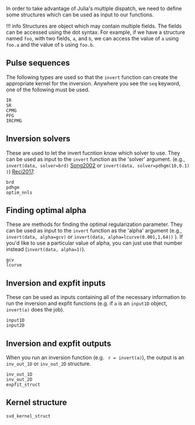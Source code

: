 In order to take advantage of Julia's multiple dispatch, 
we need to define some structures which can be used as input to our functions.

!!! info
    Structures are object which may contain multiple fields.
    The fields can be accessed using the dot syntax.
    For example, if we have a structure named `foo`, with two fields, `a`, and `b`, 
    we can access the value of `a` using `foo.a` and the value of `b` using `foo.b`.


## Pulse sequences

The following types are used so that the `invert` function 
can create the appropriate kernel for the inversion. 
Anywhere you see the `seq` keyword, one of the following must be used.

```@docs
IR
SR
CPMG
PFG
IRCPMG
```

## Inversion solvers
These are used to let the invert fucntion know which solver to use.
They can be used as input to the `invert` function as the 'solver' argument.
(e.g., `invert(data, solver=brd)` [Song2002](@cite) or 
`invert(data, solver=pdhgm(10,0.1) )`) [Reci2017](@cite).

```@docs
brd
pdhgm
optim_nnls
```

## Finding optimal alpha
These are methods for finding the optimal regularization parameter. 
They can be used as input to the `invert` function as the 'alpha' argument
(e.g., `invert(data, alpha=gcv)` or `invert(data, alpha=lcurve(0.001,1,64))` ).
If you'd like to use a particular value of alpha, 
you can just use that number instead (`invert(data, alpha=1)`).
```@docs
gcv
lcurve
```

## Inversion and expfit inputs

These can be used as inputs containing all of the necessary information
to run the inversion and expfit functions 
(e.g. if `a` is an `input1D` object, `invert(a)` does the job).

```@docs
input1D
input2D
```

##  Inversion and expfit outputs

When you run an inversion function (e.g. ` r = invert(a)`),
the output is an `inv_out_1D` or `inv_out_2D` structure.

```@docs
inv_out_1D
inv_out_2D
expfit_struct
```


## Kernel structure

```@docs
svd_kernel_struct
```
